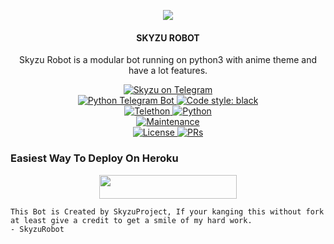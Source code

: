 <p align="center">
  <img src="https://telegra.ph/file/56811b69cbcece20bbebf.jpg">
</p>

<h4><p align="center"> SKYZU ROBOT </p></h4>

<p align="center">Skyzu Robot is a modular bot running on python3 with anime theme and have a lot features.</p>

<p align="center">
<a href="https://t.me/SkyzuRobot"> <img src="https://img.shields.io/badge/Skyzu-Robot-blue?&logo=telegram" alt="Skyzu on Telegram" /> </a><br>
<a href="https://python-telegram-bot.org"> <img src="https://img.shields.io/badge/PTB-13.8.1-white?&style=flat-round&logo=github" alt="Python Telegram Bot" /> </a>
<a href="https://github.com/psf/black"><img alt="Code style: black" src="https://img.shields.io/badge/code%20style-black-000000.svg"></a><br>
<a href="https://docs.telethon.dev"> <img src="https://img.shields.io/badge/Telethon-1.23.0-red?&style=flat-round&logo=github" alt="Telethon" /> </a>
<a href="https://docs.python.org"> <img src="https://img.shields.io/badge/Python-3.9.7-purple?&style=flat-round&logo=python" alt="Python" /> </a><br>
<a href="https://GitHub.com/Skyzu/SkyzuRobot"> <img src="https://img.shields.io/badge/Maintained-Yes-yellow.svg" alt="Maintenance" /> </a><br>
<a href="https://github.com/Skyzu/SkyzuRobot/blob/main/LICENSE"> <img src="https://img.shields.io/badge/License-GPLv3-blue.svg" alt="License" /> </a>
<a href="https://makeapullrequest.com"> <img src="https://img.shields.io/badge/PRs-Welcome-blue.svg?style=flat-round" alt="PRs" /> </a>
</p>

### Easiest Way To Deploy On Heroku 

<p align="center"><a href="https://heroku.com/deploy?template=https://github.com/Skyzu/DeployRobot"> <img src="https://img.shields.io/badge/Deploy%20To%20Heroku-blue?style=for-the-badge&logo=heroku" width="220" height="38.45"/></a></p>

```
This Bot is Created by SkyzuProject, If your kanging this without fork at least give a credit to get a smile of my hard work. 
- SkyzuRobot
```

